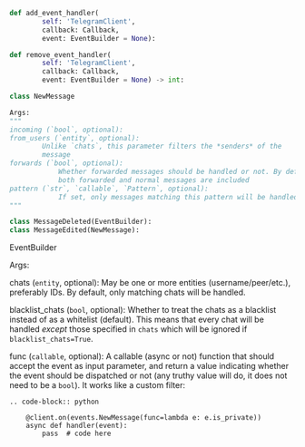 ```python
def add_event_handler(
        self: 'TelegramClient',
        callback: Callback,
        event: EventBuilder = None):

def remove_event_handler(
        self: 'TelegramClient',
        callback: Callback,
        event: EventBuilder = None) -> int:
```

```python
class NewMessage

Args:
"""
incoming (`bool`, optional):
from_users (`entity`, optional):
        Unlike `chats`, this parameter filters the *senders* of the
        message
forwards (`bool`, optional):
            Whether forwarded messages should be handled or not. By default,
            both forwarded and normal messages are included
pattern (`str`, `callable`, `Pattern`, optional):
            If set, only messages matching this pattern will be handled.
"""

class MessageDeleted(EventBuilder):
class MessageEdited(NewMessage):


```

EventBuilder

Args:

chats (`entity`, optional):
    May be one or more entities (username/peer/etc.), preferably IDs.
    By default, only matching chats will be handled.

blacklist_chats (`bool`, optional):
    Whether to treat the chats as a blacklist instead of
    as a whitelist (default). This means that every chat
    will be handled *except* those specified in ``chats``
    which will be ignored if ``blacklist_chats=True``.

func (`callable`, optional):
    A callable (async or not) function that should accept the event as input
    parameter, and return a value indicating whether the event
    should be dispatched or not (any truthy value will do, it
    does not need to be a `bool`). It works like a custom filter:

    .. code-block:: python

        @client.on(events.NewMessage(func=lambda e: e.is_private))
        async def handler(event):
            pass  # code here